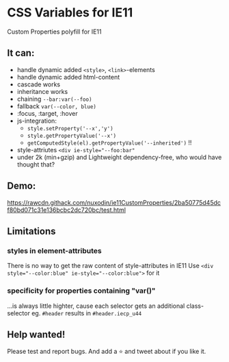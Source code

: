 # CSS Variables for IE11
Custom Properties polyfill for IE11


## It can:
- handle dynamic added `<style>`, `<link>`-elements
- handle dynamic added html-content
- cascade works
- inheritance works
- chaining `--bar:var(--foo)`
- fallback `var(--color, blue)`
- :focus, :target, :hover
- js-integration:
    - `style.setProperty('--x','y')`
    - `style.getPropertyValue('--x')`
    - `getComputedStyle(el).getPropertyValue('--inherited')` !!
- style-attriutes `<div ie-style="--foo:bar"`
- under 2k (min+gzip) and Lightweight dependency-free, who would have thought that?

## Demo:
https://rawcdn.githack.com/nuxodin/ie11CustomProperties/2ba50775d45dcf80bd071c31e136bcbc2dc720bc/test.html

## Limitations
### styles in element-attributes
There is no way to get the raw content of style-attributes in IE11
Use `<div style="--color:blue" ie-style="--color:blue">` for it
### specificity for properties containing "var()"
...is always little highter, cause each selector gets an additional class-selector
eg. `#header` results in `#header.iecp_u44`


## Help wanted!
Please test and report bugs.
And add a ⭐️ and tweet about if you like it.
